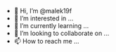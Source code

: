 - 👋 Hi, I’m @malek19f
- 👀 I’m interested in ...
- 🌱 I’m currently learning ...
- 💞️ I’m looking to collaborate on ...
- 📫 How to reach me ...

<!---
malek19f/malek19f is a ✨ special ✨ repository because its `README.md` (this file) appears on your GitHub profile.
You can click the Preview link to take a look at your changes.
--->
